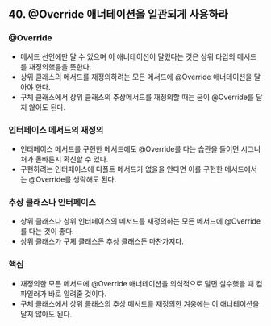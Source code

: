 ## 40. @Override 애너테이션을 일관되게 사용하라

### @Override

- 메서드 선언에만 달 수 있으며 이 애너테이션이 달렸다는 것은 상위 타입의 메서드를 재정의했음을 뜻한다.
- 상위 클래스의 메서드를 재정의하려는 모든 메서드에 @Override 애너테이션을 달아야 한다.
- 구체 클래스에서 상위 클래스의 추상메서드를 재정의할 때는 굳이 @Override를 달지 않아도 된다.



### 인터페이스 메서드의 재정의

- 인터페이스 메서드를 구현한 메서드에도 @Override를 다는 습관을 들이면 시그니처가 올바른지 확신할 수 있다.
- 구현하려는 인터페이스에 디폴트 메서드가 없을을 안다면 이를 구현한 메서드에서는 @Override를 생략해도 된다.



### 추상 클래스나 인터페이스

- 상위 클래스나 상위 인터페이스의 메서드를 재정의하는 모든 메서드에 @Override를 다는 것이 좋다.
- 상위 클래스가 구체 클래스든 추상 클래스든 마찬가지다.



### 핵심

- 재정의한 모든 메서드에 @Override 애너테이션을 의식적으로 달면 실수했을 때 컴파일러가 바로 알려줄 것이다.
- 구체 클래스에서 상위 클래스의 추상 메서드를 재정의한 겨웅에는 이 애너테이션을 달지 않아도 된다.